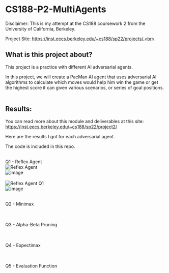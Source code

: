 # CS188-P2-MultiAgents

Disclaimer: This is my attempt at the CS188 coursework 2 from the University of California, Berkeley.<br>

Project Site: https://inst.eecs.berkeley.edu/~cs188/sp22/projects/.<br><br>

## What is this project about?<br>

This project is a practice with different AI adversarial agents.<br>

In this project, we will create a PacMan AI agent that uses adversarial AI algorithms to calculate which moves would help him win the game or get the highest score it can given various scenarios, or series of goal positions.<br><br>

## Results:<br>

You can read more about this module and deliverables at this site: https://inst.eecs.berkeley.edu/~cs188/sp22/project2/<br>

Here are the results I got for each adversarial agent.<br>

The code is included in this repo.<br><br>

Q1 - Reflex Agent<br>
![Reflex Agent](https://user-images.githubusercontent.com/98131995/225192276-92bacb79-9fd4-4f10-9ccc-1dc5c64531ac.gif)<br>
![image](https://user-images.githubusercontent.com/98131995/225192418-51290b06-7f41-43ce-8e81-3dfd086197d9.png)<br><br>
![Reflex Agent Q1](https://user-images.githubusercontent.com/98131995/225194965-efab27f5-3534-4971-8145-b9e60d9c6f0b.gif)<br>
![image](https://user-images.githubusercontent.com/98131995/225195091-78ce1b3b-0503-4553-bca5-39a943a0a7dc.png)<br><br>

Q2 - Minimax<br>
<br><br>

Q3 - Alpha-Beta Pruning<br>
<br><br>

Q4 - Expectimax<br>
<br><br>

Q5 - Evaluation Function<br>
<br>
<br><br>

